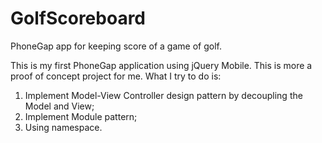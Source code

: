 GolfScoreboard
==============

PhoneGap app for keeping score of a game of golf.

This is my first PhoneGap application using jQuery Mobile. 
This is more a proof of concept project for me.
What I try to do is: 
1) Implement Model-View Controller design pattern by decoupling the Model and View;
2) Implement Module pattern;
3) Using namespace.
